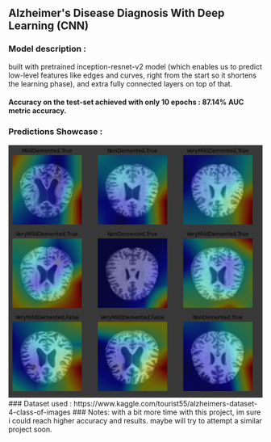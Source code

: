 ## Alzheimer's Disease Diagnosis With Deep Learning (CNN)
### Model description :
built with pretrained inception-resnet-v2 model (which enables us to predict low-level features like edges
and curves, right from the start so it shortens the learning phase), and extra fully connected layers on top of that.
#### Accuracy on the test-set achieved with only 10 epochs : <b> 87.14% AUC</b> metric accuracy.
### Predictions Showcase :
<img src="Showcase.png"/>
### Dataset used : 
https://www.kaggle.com/tourist55/alzheimers-dataset-4-class-of-images
### Notes:
with a bit more time with this project, im sure i could reach higher accuracy and results. maybe will try to attempt a similar project soon.
